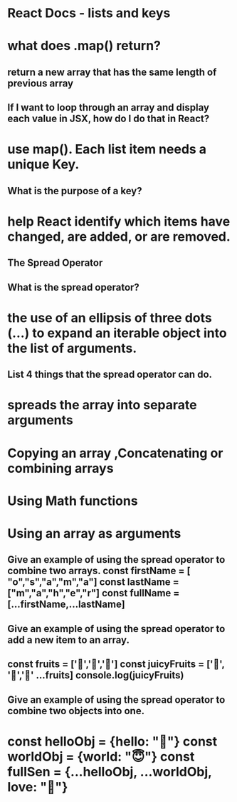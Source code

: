 # React Docs - lists and keys
# what does .map() return?
## return a new array that has the same length of previous array

## If I want to loop through an array and display each value in JSX, how do I do that in React?
# use map(). Each list item needs a unique Key.

## What is the purpose of a key?
# help React identify which items have changed, are added, or are removed.


## The Spread Operator
## What is the spread operator?
# the use of an ellipsis of three dots (…) to expand an iterable object into the list of arguments.

## List 4 things that the spread operator can do.

# spreads the array into separate arguments
# Copying an array ,Concatenating or combining arrays
# Using Math functions
# Using an array as arguments


## Give an example of using the spread operator to combine two arrays. const firstName = [ "o","s","a","m","a"] const lastName = ["m","a","h","e","r"] const fullName = [...firstName,...lastName]


## Give an example of using the spread operator to add a new item to an array.

## const fruits = ['🍏','🍊','🍌'] const juicyFruits = ['🍉', '🍍','🍑' ...fruits] console.log(juicyFruits)

## Give an example of using the spread operator to combine two objects into one.
# const helloObj = {hello: "🙂"} const worldObj = {world: "😇"} const fullSen = {...helloObj, ...worldObj, love: "🥰"}